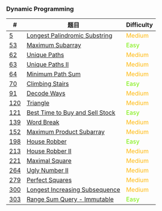 ### Dynamic Programming

| #                     | 题目                                              | Difficulty                                 |
| --------------------- | ------------------------------------------------- | ------------------------------------------ |
| [5](0005/README.md)   | [Longest Palindromic Substring](0005/README.md)   | <span style='color:#FFB90F;'>Medium</span> |
| [53](0053/README.md)  | [Maximum Subarray](0053/README.md)                | <span style='color: #76EE00;'>Easy</span>  |
| [62](0062/README.md)  | [Unique Paths](0062/README.md)                    | <span style='color:#FFB90F;'>Medium</span> |
| [63](0063/README.md)  | [Unique Paths II](0063/README.md)                 | <span style='color:#FFB90F;'>Medium</span> |
| [64](0064/README.md)  | [Minimum Path Sum](0064/README.md)                | <span style='color:#FFB90F;'>Medium</span> |
| [70](0070/README.md)  | [Climbing Stairs](0070/README.md)                 | <span style='color: #76EE00;'>Easy</span>  |
| [91](0091/README.md)  | [Decode Ways](0091/README.md)                     | <span style='color:#FFB90F;'>Medium</span> |
| [120](0120/README.md) | [Triangle](0120/README.md)                        | <span style='color:#FFB90F;'>Medium</span> |
| [121](0121/README.md) | [Best Time to Buy and Sell Stock](0121/README.md) | <span style='color: #76EE00;'>Easy</span>  |
| [139](0139/README.md) | [Word Break](0139/README.md)                      | <span style='color:#FFB90F;'>Medium</span> |
| [152](0152/README.md) | [Maximum Product Subarray](0152/README.md)        | <span style='color:#FFB90F;'>Medium</span> |
| [198](0198/README.md) | [House Robber](0198/README.md)                    | <span style='color: #76EE00;'>Easy</span>  |
| [213](0213/README.md) | [House Robber II](0213/README.md)                 | <span style='color:#FFB90F;'>Medium</span> |
| [221](0221/README.md) | [Maximal Square](0221/README.md)                  | <span style='color:#FFB90F;'>Medium</span> |
| [264](0264/README.md) | [Ugly Number II](0264/README.md)                  | <span style='color:#FFB90F;'>Medium</span> |
| [279](0279/README.md) | [Perfect Squares](0279/README.md)                 | <span style='color:#FFB90F;'>Medium</span> |
| [300](0300/README.md) | [Longest Increasing Subsequence](0300/README.md)  | <span style='color:#FFB90F;'>Medium</span> |
| [303](0303/README.md) | [Range Sum Query - Immutable](0303/README.md)     | <span style='color: #76EE00;'>Easy</span>  |

